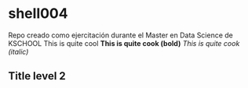 # shell004
Repo creado como ejercitación durante el Master en Data Science de KSCHOOL
This is quite cool
**This is quite cook (bold)**
*This is quite cook (italic)*
## Title level 2
